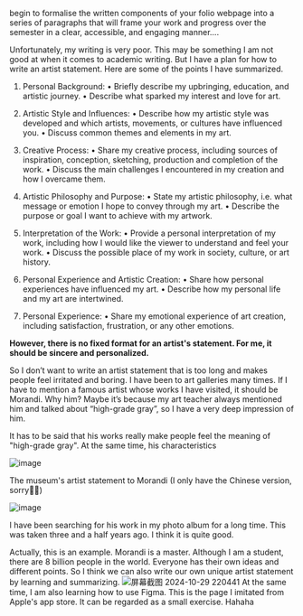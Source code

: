  begin to formalise the written components of your folio webpage into a series of paragraphs that will frame your work and progress over the semester in a clear, accessible, and engaging manner....

Unfortunately, my writing is very poor. This may be something I am not good at when it comes to academic writing. But I have a plan for how to write an artist statement. Here are some of the points I have summarized.

1. Personal Background:
• Briefly describe my upbringing, education, and artistic journey.
• Describe what sparked my interest and love for art.

2. Artistic Style and Influences:
• Describe how my artistic style was developed and which artists, movements, or cultures have influenced you.
• Discuss common themes and elements in my art.

3. Creative Process:
• Share my creative process, including sources of inspiration, conception, sketching, production and completion of the work.
• Discuss the main challenges I encountered in my creation and how I overcame them.

4. Artistic Philosophy and Purpose:
• State my artistic philosophy, i.e. what message or emotion I hope to convey through my art.
• Describe the purpose or goal I want to achieve with my artwork.

5. Interpretation of the Work:
• Provide a personal interpretation of my work, including how I would like the viewer to understand and feel your work.
• Discuss the possible place of my work in society, culture, or art history.

6. Personal Experience and Artistic Creation:
• Share how personal experiences have influenced my art.
• Describe how my personal life and my art are intertwined.

7. Personal Experience:
• Share my emotional experience of art creation, including satisfaction, frustration, or any other emotions.

__However, there is no fixed format for an artist's statement. For me, it should be sincere and personalized.__

So I don’t want to write an artist statement that is too long and makes people feel irritated and boring. I have been to art galleries many times. If I have to mention a famous artist whose works I have visited, it should be Morandi. Why him? Maybe it’s because my art teacher always mentioned him and talked about “high-grade gray”, so I have a very deep impression of him.

It has to be said that his works really make people feel the meaning of "high-grade gray". At the same time, his characteristics

![image](https://github.com/user-attachments/assets/2b464744-5745-4d5f-a0cf-d66035b3c99a)

The museum's artist statement to Morandi (I only have the Chinese version, sorry😵‍💫)

![image](https://github.com/user-attachments/assets/1854db7b-a141-4411-9ad2-7ab4b6b0097c)

I have been searching for his work in my photo album for a long time. This was taken three and a half years ago. I think it is quite good.

Actually, this is an example. Morandi is a master. Although I am a student, there are 8 billion people in the world. Everyone has their own ideas and different points. So I think we can also write our own unique artist statement by learning and summarizing.
![屏幕截图 2024-10-29 220441](https://github.com/user-attachments/assets/4b5777ed-9aeb-42dc-9207-60e883df573c)
At the same time, I am also learning how to use Figma. This is the page I imitated from Apple's app store. It can be regarded as a small exercise. Hahaha
